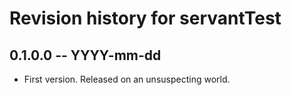 # Revision history for servantTest

## 0.1.0.0 -- YYYY-mm-dd

* First version. Released on an unsuspecting world.

